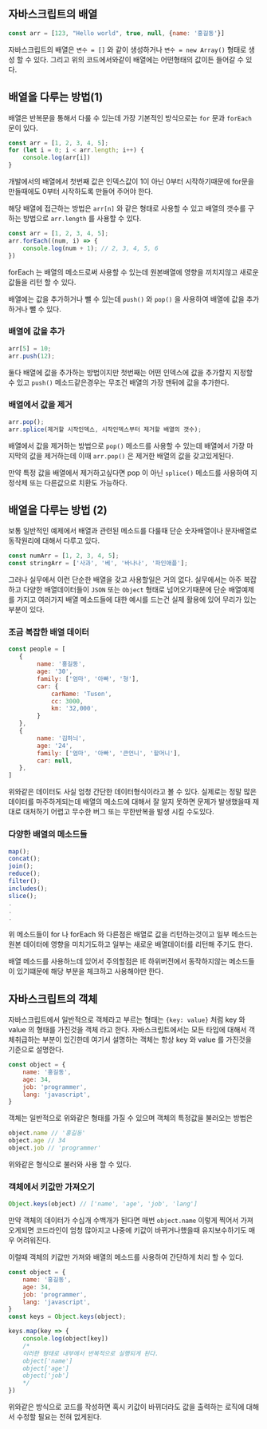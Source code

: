 ## 자바스크립트의 배열

```javascript
const arr = [123, "Hello world", true, null, {name: '홍길동'}]
```

자바스크립트의 배열은 `변수 = []` 와 같이 생성하거나 `변수 = new Array()` 형태로 생성 할 수 있다. 그리고 위의 코드에서와같이 배열에는 어떤형태의 값이든 들어갈 수 있다.

## 배열을 다루는 방법(1)
배열은 반복문을 통해서 다룰 수 있는데 가장 기본적인 방식으로는 `for` 문과 `forEach` 문이 있다.  
```javascript
const arr = [1, 2, 3, 4, 5];
for (let i = 0; i < arr.length; i++) {
    console.log(arr[i])
}
```

개발에서의 배열에서 첫번째 값은 인덱스값이 1이 아닌 0부터 시작하기때문에 for문을 만들때에도 0부터 시작하도록 만들어 주어야 한다.  

해당 배열에 접근하는 방법은 `arr[n]` 와 같은 형태로 사용할 수 있고 배열의 갯수를 구하는 방법으로 `arr.length` 를 사용할 수 있다.

```javascript
const arr = [1, 2, 3, 4, 5];
arr.forEach((num, i) => {
    console.log(num + 1); // 2, 3, 4, 5, 6
})
```

forEach 는 배열의 메소드로써 사용할 수 있는데 원본배열에 영향을 끼치지않고 새로운 값들을 리턴 할 수 있다.

배열에는 값을 추가하거나 뺄 수 있는데 `push()` 와 `pop()` 을 사용하여 배열에 값을 추가하거나 뺄 수 있다.  

### 배열에 값을 추가
```javascript
arr[5] = 10;
arr.push(12);
```
둘다 배열에 값을 추가하는 방법이지만 첫번째는 어떤 인덱스에 값을 추가할지 지정할 수 있고 `push()` 메소드같은경우는 무조건 배열의 가장 맨뒤에 값을 추가한다.

### 배열에서 값을 제거
```javascript
arr.pop();
arr.splice(제거할 시작인덱스, 시작인덱스부터 제거할 배열의 갯수);
```

배열에서 값을 제거하는 방법으로 `pop()` 메소드를 사용할 수 있는데 배열에서 가장 마지막의 값을 제거하는데 이때 `arr.pop()` 은 제거한 배열의 값을 갖고있게된다.  

만약 특정 값을 배열에서 제거하고싶다면 pop 이 아닌 `splice()` 메소드를 사용하여 지정삭제 또는 다른값으로 치환도 가능하다.

## 배열을 다루는 방법 (2)
보통 일반적인 예제에서 배열과 관련된 메소드를 다룰때 단순 숫자배열이나 문자배열로 동작원리에 대해서 다루고 있다.
```javascript
const numArr = [1, 2, 3, 4, 5];
const stringArr = ['사과', '베', '바나나', '파인애플'];
```

그러나 실무에서 이런 단순한 배열을 갖고 사용할일은 거의 없다. 실무에서는 아주 복잡하고 다양한 배열데이터들이 `JSON` 또는 `Object` 형태로 넘어오기때문에 단순 배열예제를 가지고 여러가지 배열 메소드들에 대한 예시를 드는건 실제 활용에 있어 무리가 있는 부분이 있다.

### 조금 복잡한 배열 데이터
```javascript
const people = [
   {
        name: '홍길동',
        age: '30',
        family: ['엄마', '아빠', '형'],
        car: {
            carName: 'Tuson',
            cc: 3000,
            km: '32,000',
        }
   },
   {
        name: '김하늬',
        age: '24',
        family: ['엄마', '아빠', '큰언니', '할머니'],
        car: null,
   },
] 
```

위와같은 데이터도 사실 엄청 간단한 데이터형식이라고 볼 수 있다. 실제로는 정말 많은 데이터를 마주하게되는데 배열의 메소드에 대해서 잘 알지 못하면 문제가 발생했을때 제대로 대처하기 어렵고 무수한 버그 또는 무한반복을 발생 시킬 수도있다.

### 다양한 배열의 메소드들
```javascript
map();
concat();
join();
reduce();
filter();
includes();
slice();
.
.
.
```

위 메소드들이 for 나 forEach 와 다른점은 배열로 값을 리턴하는것이고 일부 메소드는 원본 데이터에 영향을 미치기도하고 일부는 새로운 배열데이터를 리턴해 주기도 한다.

배열 메소드를 사용하느데 있어서 주의할점은 IE 하위버전에서 동작하지않는 메소드들이 있기떄문에 해당 부분을 체크하고 사용해야만 한다.



## 자바스크립트의 객체
자바스크립트에서 일반적으로 객체라고 부르는 형태는 `{key: value}` 처럼 key 와 value 의 형태를 가진것을 객체 라고 한다. 자바스크립트에서는 모든 타입에 대해서 객체취급하는 부분이 있긴한데 여기서 설명하는 객체는 항상 key 와 value 를 가진것을 기준으로 설명한다.

```javascript
const object = {
    name: '홍길동',
    age: 34,
    job: 'programmer',
    lang: 'javascript',
}
```
객체는 일반적으로 위와같은 형태를 가질 수 있으며 객체의 특정값을 불러오는 방법은 
```javascript
object.name // '홍길동'
object.age // 34
object.job // 'programmer'
```
위와같은 형식으로 불러와 사용 할 수 있다.

### 객체에서 키값만 가져오기
```javascript
Object.keys(object) // ['name', 'age', 'job', 'lang']
```
만약 객체의 데이터가 수십개 수백개가 된다면 매번 `object.name` 이렇게 찍어서 가져오게되면 코드라인이 엄청 많아지고 나중에 키값이 바뀌거나했을때 유지보수하기도 매우 어려워진다.

이럴때 객체의 키값만 가져와 배열의 메소드를 사용하여 간단하게 처리 할 수 있다.
```javascript
const object = {
    name: '홍길동',
    age: 34,
    job: 'programmer',
    lang: 'javascript',
}
const keys = Object.keys(object);

keys.map(key => {
    console.log(object[key])
    /*
    이러한 형태로 내부에서 반복적으로 실행되게 된다.
    object['name']
    object['age']
    object['job']
    */
})
```
위와같은 방식으로 코드를 작성하면 혹시 키값이 바뀌더라도 값을 출력하는 로직에 대해서 수정할 필요는 전혀 없게된다. 
